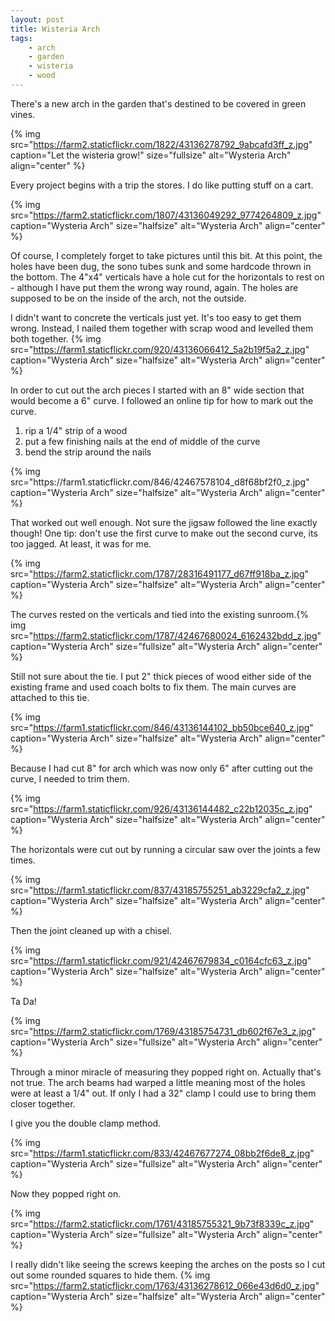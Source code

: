 ```yaml
---
layout: post
title: Wisteria Arch
tags:
    - arch
    - garden
    - wisteria
    - wood
---
```


There's a new arch in the garden that's destined to be covered in green vines.

{% img src="https://farm2.staticflickr.com/1822/43136278792_9abcafd3ff_z.jpg" caption="Let the wisteria grow!" size="fullsize" alt="Wysteria Arch" align="center" %}

Every project begins with a trip the stores. I do like putting stuff on a cart.

{% img src="https://farm2.staticflickr.com/1807/43136049292_9774264809_z.jpg" caption="Wysteria Arch" size="halfsize" alt="Wysteria Arch" align="center" %}

Of course, I completely forget to take pictures until this bit. At this point, the holes have been dug, the sono tubes sunk and some hardcode thrown in the bottom. The 4"x4" verticals have a hole cut for the horizontals to rest on - although I have put them the wrong way round, again. The holes are supposed to be on the inside of the arch, not the outside.

I didn't want to concrete the verticals just yet. It's too easy to get them wrong. Instead, I nailed them together with scrap wood and levelled them both together.
{% img src="https://farm1.staticflickr.com/920/43136066412_5a2b19f5a2_z.jpg" caption="Wysteria Arch" size="halfsize" alt="Wysteria Arch" align="center" %}

In order to cut out the arch pieces I started with an 8" wide section that would become a 6" curve. I followed an online tip for how to mark out the curve.
<ol>
<li>rip a 1/4" strip of a wood</li>
<li>put a few finishing nails at the end of middle of the curve</li>
<li>bend the strip around the nails</li>
</ol>
{% img src="https://farm1.staticflickr.com/846/42467578104_d8f68bf2f0_z.jpg" caption="Wysteria Arch" size="halfsize" alt="Wysteria Arch" align="center" %}

That worked out well enough. Not sure the jigsaw followed the line exactly though! One tip: don't use the first curve to make out the second curve, its too jagged. At least, it was for me.

{% img src="https://farm2.staticflickr.com/1787/28316491177_d67ff918ba_z.jpg" caption="Wysteria Arch" size="halfsize" alt="Wysteria Arch" align="center" %}

The curves rested on the verticals and tied into the existing sunroom.{% img src="https://farm2.staticflickr.com/1787/42467680024_6162432bdd_z.jpg" caption="Wysteria Arch" size="fullsize" alt="Wysteria Arch" align="center" %}

Still not sure about the tie. I put 2" thick pieces of wood either side of the existing frame and used coach bolts to fix them. The main curves are attached to this tie.

{% img src="https://farm1.staticflickr.com/846/43136144102_bb50bce640_z.jpg" caption="Wysteria Arch" size="halfsize" alt="Wysteria Arch" align="center" %}

Because I had cut 8" for arch which was now only 6" after cutting out the curve, I needed to trim them.

{% img src="https://farm1.staticflickr.com/926/43136144482_c22b12035c_z.jpg" caption="Wysteria Arch" size="halfsize" alt="Wysteria Arch" align="center" %}

The horizontals were cut out by running a circular saw over the joints a few times.

{% img src="https://farm1.staticflickr.com/837/43185755251_ab3229cfa2_z.jpg" caption="Wysteria Arch" size="halfsize" alt="Wysteria Arch" align="center" %}

Then the joint cleaned up with a chisel.

{% img src="https://farm1.staticflickr.com/921/42467679834_c0164cfc63_z.jpg" caption="Wysteria Arch" size="halfsize" alt="Wysteria Arch" align="center" %}

Ta Da!

{% img src="https://farm2.staticflickr.com/1769/43185754731_db602f67e3_z.jpg" caption="Wysteria Arch" size="fullsize" alt="Wysteria Arch" align="center" %}

Through a minor miracle of measuring they popped right on. Actually that's not true. The arch beams had warped a little meaning most of the holes were at least a 1/4" out. If only I had a 32" clamp I could use to bring them closer together.

I give you the double clamp method.

{% img src="https://farm1.staticflickr.com/833/42467677274_08bb2f6de8_z.jpg" caption="Wysteria Arch" size="fullsize" alt="Wysteria Arch" align="center" %}

Now they popped right on.

{% img src="https://farm2.staticflickr.com/1761/43185755321_9b73f8339c_z.jpg" caption="Wysteria Arch" size="fullsize" alt="Wysteria Arch" align="center" %}

I really didn't like seeing the screws keeping the arches on the posts so I cut out some rounded squares to hide them.
{% img src="https://farm2.staticflickr.com/1763/43136278612_066e43d6d0_z.jpg" caption="Wysteria Arch" size="halfsize" alt="Wysteria Arch" align="center" %}